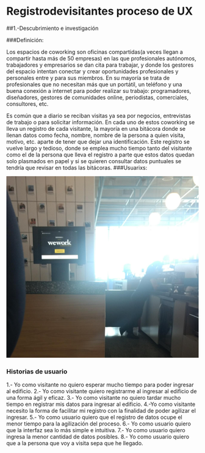 # Registrodevisitantes proceso de UX

##1.-Descubrimiento e investigación

###Definición:

Los espacios de coworking son oficinas compartidas(a veces llegan a compartir hasta más de 50 empresas)   en las que profesionales autónomos, trabajadores y empresarios se dan cita para trabajar, y donde los gestores del espacio intentan conectar y crear oportunidades profesionales y personales entre y para sus miembros. En su mayoría se trata de profesionales que no necesitan más que un portátil, un teléfono y una buena conexión a internet para poder realizar su trabajo: programadores, diseñadores, gestores de comunidades online, periodistas, comerciales, consultores, etc.

Es común que a diario se reciban visitas ya sea por negocios, entrevistas de trabajo o para solicitar información. En cada uno de estos coworking se lleva un registro de cada visitante, la mayoría en una bitácora donde se llenan datos como fecha, nombre, nombre de la persona a quien visita, motivo, etc. aparte de tener que dejar una identificación.  Este  registro se vuelve largo y tedioso, donde se emplea          mucho tiempo tanto del visitante como el de la persona que lleva el registro a parte que estos datos quedan solo plasmados en papel y si se quieren consultar datos puntuales se tendría que revisar en todas las bitácoras.
###Usuarixs:

![Imagen de lap de registro](src/assets/img/weworkRegistro.jpg)
### Historias de usuario

1.- Yo como visitante no quiero esperar mucho tiempo para poder ingresar al edificio.
2.- Yo como visitante quiero registrarme al ingresar al edificio de una forma ágil y eficaz.
3.- Yo como visitante no quiero tardar mucho tiempo en registrar mis datos para ingresar al edificio.
4.-Yo como visitante necesito la forma de facilitar mi registro con la finalidad de poder agilizar el ingresar.
5.- Yo como usuario quiero que el registro de datos ocupe el menor tiempo para la agilización del proceso.
6.- Yo como usuario quiero que la interfaz sea lo más simple e intuitiva. 
7.- Yo como usuario quiero ingresa la menor cantidad de datos posibles.
8.- Yo como usuario quiero que a la persona que voy a visita sepa que he llegado. 
